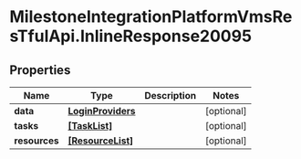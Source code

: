 # MilestoneIntegrationPlatformVmsResTfulApi.InlineResponse20095

## Properties
Name | Type | Description | Notes
------------ | ------------- | ------------- | -------------
**data** | [**LoginProviders**](LoginProviders.md) |  | [optional] 
**tasks** | [**[TaskList]**](TaskList.md) |  | [optional] 
**resources** | [**[ResourceList]**](ResourceList.md) |  | [optional] 
